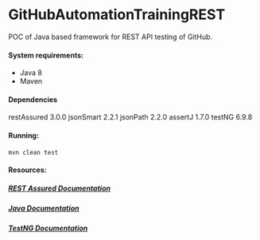 # GitHubAutomationTrainingREST

POC of Java based framework for REST API testing of GitHub.

#### System requirements:

* Java 8
* Maven

#### Dependencies

  restAssured 3.0.0
  jsonSmart 2.2.1
  jsonPath 2.2.0
  assertJ 1.7.0
  testNG 6.9.8

#### Running:

```
mvn clean test
```

#### Resources:

##### [REST Assured Documentation](https://github.com/rest-assured/rest-assured/wiki/usage)

##### [Java Documentation](https://docs.oracle.com/javase/7/docs/api/)

##### [TestNG Documentation](http://testng.org/doc/documentation-main.html)



